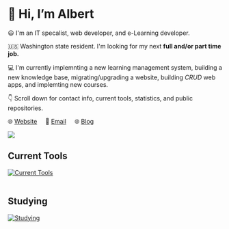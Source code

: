 # :wave: Hi, I’m Albert 

:smiley: I'm an IT specalist, web developer, and e-Learning developer.

:us: Washington state resident. I'm looking for my next **full and/or part time job.**

:computer: I'm currently implemnting a new learning management system, building a new knowledge base, migrating/upgrading a website, building *CRUD* web apps, and implemting new courses.

:point_down: Scroll down for contact info, current tools, statistics, and public repositories.

:globe_with_meridians: [Website](https://albertho.me) &nbsp; &nbsp; :e-mail: [Email](mailto:albert604news@gmail.com) &nbsp; &nbsp; :globe_with_meridians: [Blog](https://maplesyrupweb.com/) 



<img src="https://github-readme-streak-stats.herokuapp.com/?user=maplesyrupweb"/>


## Current Tools
[![Current Tools](https://skillicons.dev/icons?i=cloudflare,html,css,js,php,mysql,wordpress,bootstrap,github,raspberrypi)](https://skillicons.dev)<br><br>

## Studying
[![Studying](https://skillicons.dev/icons?i=react,tailwind,flutter,gatsby,php,python)](https://skillicons.dev)


